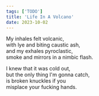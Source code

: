 ```yaml
---
tags: ['TODO']
title: 'Life In A Volcano'
date: 2023-10-02
---
```


My inhales felt volcanic,  
with lye and biting caustic ash,  
and my exhales pyroclastic,  
smoke and mirrors in a nimbic flash.

I knew that it was cold out,  
but the only thing I'm gonna catch,  
is broken knuckles if you  
misplace your fucking hands.
